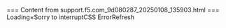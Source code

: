 === Content from support.f5.com_9d080287_20250108_135903.html ===
Loading×Sorry to interruptCSS ErrorRefresh
